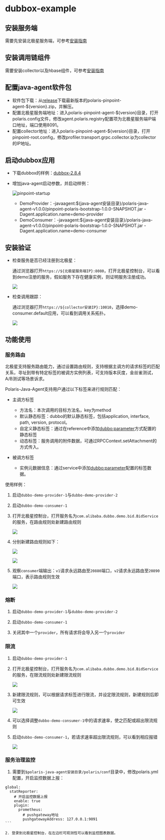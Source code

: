 
# dubbox-example

## 安装服务端

需要先安装北极星服务端，可参考[安装指南](https://polarismesh.cn/zh/doc/快速入门/安装服务端/安装单机版.html)

## 安装调用链组件

需要安装collector以及hbase组件，可参考[安装指南](https://github.com/polarismesh/polaris-java-agent/issues/20)

## 配置java-agent软件包

- 软件包下载：从[release](https://github.com/polarismesh/polaris-java-agent/releases/tag/v1.0.0)下载最新版本的polaris-pinpoint-agent-${version}.zip，并解压。
- 配置北极星服务端地址：进入polaris-pinpoint-agent-${version}目录，打开polaris.config文件，修改agent.polaris.registry配置项为北极星服务端IP端口地址，端口使用8091。
- 配置collector地址：进入polaris-pinpoint-agent-${version}目录，打开pinpoint-root.config，修改profiler.transport.grpc.collector.ip为collector的IP地址。

## 启动dubbox应用

- 下载dubbox的样例：[dubbox-2.8.4](https://github.com/dangdangdotcom/dubbox/tree/dubbox-2.8.4)

- 增加java-agent启动参数，并启动样例：
  
  ![pinpoint-startup](./pic/pinpoint-startup.png)
  
  - DemoProvider：-javaagent:${java-agent安装目录}/polaris-java-agent-v1.0.0/pinpoint-polaris-bootstrap-1.0.0-SNAPSHOT.jar -Dagent.application.name=demo-provider
  - DemoConsumer：-javaagent:${java-agent安装目录}/polaris-java-agent-v1.0.0/pinpoint-polaris-bootstrap-1.0.0-SNAPSHOT.jar -Dagent.application.name=demo-consumer

## 安装验证

- 检查服务是否已经注册到北极星：

  通过浏览器打开```https://${北极星服务端IP}:8080```，打开北极星控制台，可以看到demo注册的服务，假如服务下存在健康实例，则证明服务注册成功。

  ![](pic/polaris-server-services.png)    

- 检查调用跟踪：

  通过浏览器打开```https://${collector安装IP}:10010```，选择demo-consumer.default应用，可以看到调用关系拓扑。
  
  ![](pic/pinpoint-trace.png)    
  
## 功能使用

### 服务路由

北极星支持服务路由能力，通过设置路由规则，支持根据主调方的请求标签的匹配关系，寻址到带有特定标签的被调方实例列表，可支持版本灰度，金丝雀测试，A/B测试等场景诉求。

Polaris-Java-Agent支持用户通过以下标签来进行规则匹配：

- 主调方标签
  - 方法名：本次调用的目标方法名，key为method
  - 默认静态标签：dubbo的默认静态标签，包括application, interface, path, version, protocol。
  - 自定义静态标签：通过在reference中添加<dubbo:parameter>方式配置的静态标签
  - 动态标签：服务调用的附件数据，可通过RPCContext.setAttachment的方式传入。

- 被调方标签
  - 实例元数据信息：通过service中添加<dubbo:parameter>配置的标签数据。

使用样例：

1. 启动`dubbo-demo-provider-1`与`dubbo-demo-provider-2`

2. 启动`dubbo-demo-consumer-1`

3. 打开北极星控制台，打开服务名为`com.alibaba.dubbo.demo.bid.BidService`的服务，在路由规则处新建路由规则

    ![](pic/polaris-server-services-routing.png)  
    
4. 分别新建路由规则如下：

    ![](pic/polaris-routing-1.png)   

    ![](pic/polaris-routing-2.png)  

5. 观察`consumer`端输出：`v1`请求永远路由至`20880`端口，`v2`请求永远路由至`20890`端口，表示路由规则生效

    ![](pic/polaris-routing-result.png)  

### 熔断

1. 启动`dubbo-demo-provider-1`与`dubbo-demo-provider-2`

2. 启动`dubbo-demo-consumer-1`

3. 关闭其中一个`provider`，所有请求将会导入另一个`provider`

### 限流

1. 启动`dubbo-demo-provider-1`



2. 打开北极星控制台，打开服务名为`com.alibaba.dubbo.demo.bid.BidService`的服务，在限流规则处新建限流规则

    ![](pic/polaris-server-services-ratelimit.png)  
    
3. 新建限流规则，可以根据请求标签进行限流，并设定限流规则，新建规则后即可生效

    ![](pic/polaris-ratelimit.png) 
    
4. 可以选择调整`dubbo-demo-consumer-1`中的请求速率，使之匹配或超出限流规则

5. 启动`dubbo-demo-consumer-1`，若请求速率超出限流规则，可以看到相应报错

    ![](pic/polaris-ratelimit-result.png) 
    
### 服务治理监控

1. 需要到`$polaris-java-agent安装目录/polaris/conf`目录中，修改polaris.yml配置，开启监控数据上报：
````
global:
  statReporter:
    # 开启监控数据上报
    enable: true
    plugin:
      prometheus:
        # pushgateway地址
        pushgatewayAddress: 127.0.0.1:9091
```

2. 登录到北极星控制台，在左边栏可观测性可以看到监控图表数据。

